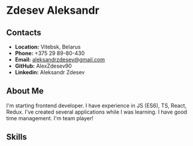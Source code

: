 # Zdesev Aleksandr

## Contacts

* **Location:** Vitebsk, Belarus
* **Phone:** +375 29 89-80-430
* **Email:** aleksandrzdesev@gmail.com
* **GitHub:** AlexZdesev90
* **Linkedin:** Aleksandr Zdesev

## About Me ##

I'm starting frontend developer. I have experience in JS (ES6), TS, React, Redux. I've created several applications while I was learning. I have good time management. I'm team player!  

## Skills ##